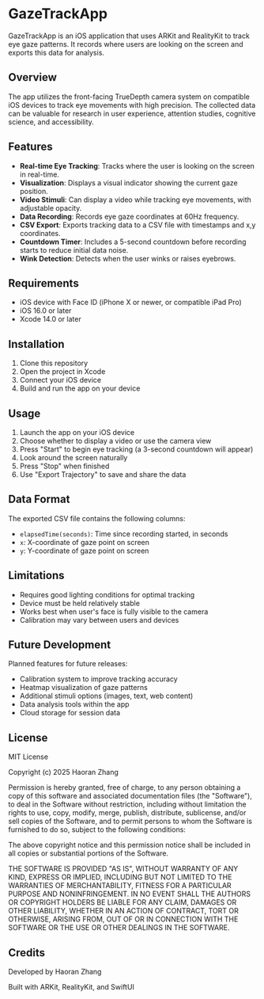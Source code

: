 # GazeTrackApp

GazeTrackApp is an iOS application that uses ARKit and RealityKit to track eye gaze patterns. It records where users are looking on the screen and exports this data for analysis.

## Overview

The app utilizes the front-facing TrueDepth camera system on compatible iOS devices to track eye movements with high precision. The collected data can be valuable for research in user experience, attention studies, cognitive science, and accessibility.

## Features

- **Real-time Eye Tracking**: Tracks where the user is looking on the screen in real-time.
- **Visualization**: Displays a visual indicator showing the current gaze position.
- **Video Stimuli**: Can display a video while tracking eye movements, with adjustable opacity.
- **Data Recording**: Records eye gaze coordinates at 60Hz frequency.
- **CSV Export**: Exports tracking data to a CSV file with timestamps and x,y coordinates.
- **Countdown Timer**: Includes a 5-second countdown before recording starts to reduce initial data noise.
- **Wink Detection**: Detects when the user winks or raises eyebrows.

## Requirements

- iOS device with Face ID (iPhone X or newer, or compatible iPad Pro)
- iOS 16.0 or later
- Xcode 14.0 or later

## Installation

1. Clone this repository
2. Open the project in Xcode
3. Connect your iOS device
4. Build and run the app on your device

## Usage

1. Launch the app on your iOS device
2. Choose whether to display a video or use the camera view
3. Press "Start" to begin eye tracking (a 3-second countdown will appear)
4. Look around the screen naturally
5. Press "Stop" when finished
6. Use "Export Trajectory" to save and share the data

## Data Format

The exported CSV file contains the following columns:
- `elapsedTime(seconds)`: Time since recording started, in seconds
- `x`: X-coordinate of gaze point on screen
- `y`: Y-coordinate of gaze point on screen

## Limitations

- Requires good lighting conditions for optimal tracking
- Device must be held relatively stable
- Works best when user's face is fully visible to the camera
- Calibration may vary between users and devices

## Future Development

Planned features for future releases:
- Calibration system to improve tracking accuracy
- Heatmap visualization of gaze patterns
- Additional stimuli options (images, text, web content)
- Data analysis tools within the app
- Cloud storage for session data

## License

MIT License

Copyright (c) 2025 Haoran Zhang

Permission is hereby granted, free of charge, to any person obtaining a copy
of this software and associated documentation files (the "Software"), to deal
in the Software without restriction, including without limitation the rights
to use, copy, modify, merge, publish, distribute, sublicense, and/or sell
copies of the Software, and to permit persons to whom the Software is
furnished to do so, subject to the following conditions:

The above copyright notice and this permission notice shall be included in all
copies or substantial portions of the Software.

THE SOFTWARE IS PROVIDED "AS IS", WITHOUT WARRANTY OF ANY KIND, EXPRESS OR
IMPLIED, INCLUDING BUT NOT LIMITED TO THE WARRANTIES OF MERCHANTABILITY,
FITNESS FOR A PARTICULAR PURPOSE AND NONINFRINGEMENT. IN NO EVENT SHALL THE
AUTHORS OR COPYRIGHT HOLDERS BE LIABLE FOR ANY CLAIM, DAMAGES OR OTHER
LIABILITY, WHETHER IN AN ACTION OF CONTRACT, TORT OR OTHERWISE, ARISING FROM,
OUT OF OR IN CONNECTION WITH THE SOFTWARE OR THE USE OR OTHER DEALINGS IN THE
SOFTWARE.

## Credits

Developed by Haoran Zhang

Built with ARKit, RealityKit, and SwiftUI
